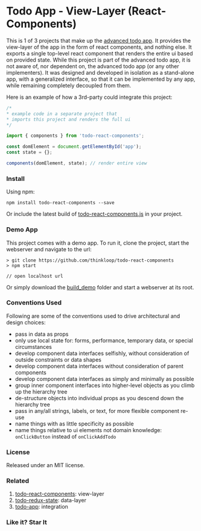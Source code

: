 # Todo App - View-Layer (React-Components)

This is 1 of 3 projects that make up the [advanced todo app](https://github.com/thinkloop/todo-app). It provides the view-layer of the app in the form of react components, and nothing else. It exports a single top-level react component that renders the entire ui based on provided state. While this project is part of the advanced todo app, it is not aware of, nor dependent on, the advanced todo app (or any other implementers). It was designed and developed in isolation as a stand-alone app, with a generalized interface, so that it can be implemented by any app, while remaining completely decoupled from them.

Here is an example of how a 3rd-party could integrate this project:

```javascript
/* 
* example code in a separate project that 
* imports this project and renders the full ui
*/

import { components } from 'todo-react-components'; 

const domElement = document.getElementById('app');
const state = {};

components(domElement, state); // render entire view

```

### Install
Using npm:

```
npm install todo-react-components --save
```

Or include the latest build of [todo-react-components.js](build/todo-react-components.js) in your project.

### Demo App

This project comes with a demo app. To run it, clone the project, start the webserver and navigate to the url:

```
> git clone https://github.com/thinkloop/todo-react-components
> npm start

// open localhost url
```
Or simply download the [build_demo](build_demo) folder and start a webserver at its root.

### Conventions Used
Following are some of the conventions used to drive architectural and design choices:
- pass in data as props
- only use local state for: forms, performance, temporary data, or special circumstances
- develop component data interfaces selfishly, without consideration of outside constraints or data shapes
- develop component data interfaces without consideration of parent components
- develop component data interfaces as simply and minimally as possible
- group inner component interfaces into higher-level objects as you climb up the hierarchy tree
- de-structure objects into individual props as you descend down the hierarchy tree
- pass in any/all strings, labels, or text, for more flexible component re-use
- name things with as little specificity as possible
- name things relative to ui elements not domain knowledge: `onClickButton` instead of `onClickAddTodo`

### License

Released under an MIT license.

### Related
1. [todo-react-components](https://github.com/thinkloop/todo-react-components): view-layer
2. [todo-redux-state](https://github.com/thinkloop/todo-redux-state): data-layer
3. [todo-app](https://github.com/thinkloop/todo-app): integration

### Like it? Star It
